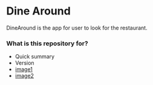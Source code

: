 # Dine Around #

DineAround is the app for user to look for the restaurant.

### What is this repository for? ###

* Quick summary
* Version
* [image1](https://github.com/vokbr/dinearound/sc1.png)
* [image2](https://github.com/vokbr/dinearound/sc2.png)

